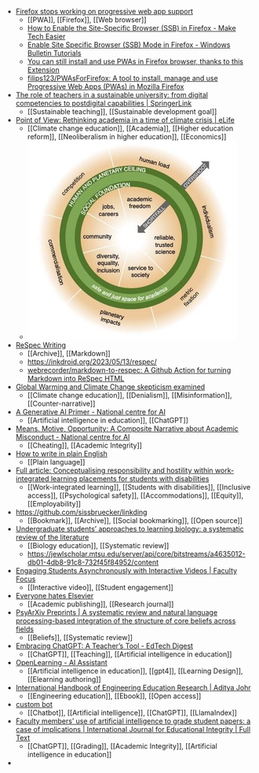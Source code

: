 - [Firefox stops working on progressive web app support](https://www.fastcompany.com/90597411/mozilla-firefox-no-ssb-pwa-support)
	- [[PWA]], [[Firefox]], [[Web browser]]
	- [How to Enable the Site-Specific Browser (SSB) in Firefox - Make Tech Easier](https://www.maketecheasier.com/enable-site-specific-browser-firefox/)
	- [Enable Site Specific Browser (SSB) Mode in Firefox - Windows Bulletin Tutorials](https://windowsbulletin.com/enable-site-specific-browser-ssb-mode-in-firefox/)
	- [You can still install and use PWAs in Firefox browser, thanks to this Extension](https://techdows.com/2021/09/install-pwas-firefox-desktop.html)
	- [filips123/PWAsForFirefox: A tool to install, manage and use Progressive Web Apps (PWAs) in Mozilla Firefox](https://github.com/filips123/PWAsForFirefox)
- [The role of teachers in a sustainable university: from digital competencies to postdigital capabilities | SpringerLink](https://link.springer.com/article/10.1007/s11423-023-10199-z)
	- [[Sustainable teaching]], [[Sustainable development goal]]
- [Point of View: Rethinking academia in a time of climate crisis | eLife](https://elifesciences.org/articles/84991)
	- [[Climate change education]], [[Academia]], [[Higher education reform]], [[Neoliberalism in higher education]], [[Economics]]
	- ![2023-05-15-02-21-02.jpeg](../assets/2023-05-15-02-21-02.jpeg)
- [ReSpec Writing](https://inkdroid.org/2023/05/13/respec/)
	- [[Archive]], [[Markdown]]
	- https://inkdroid.org/2023/05/13/respec/
	- [webrecorder/markdown-to-respec: A Github Action for turning Markdown into ReSpec HTML](https://github.com/webrecorder/markdown-to-respec)
- [Global Warming and Climate Change skepticism examined](https://skepticalscience.com/)
	- [[Climate change education]], [[Denialism]], [[Misinformation]], [[Counter-narrative]]
- [A Generative AI Primer - National centre for AI](http://nationalcentreforai.jiscinvolve.org/wp/2023/05/11/generative-ai-primer/)
	- [[Artificial intelligence in education]], [[ChatGPT]]
- [Means. Motive, Opportunity: A Composite Narrative about Academic Misconduct - National centre for AI](https://nationalcentreforai.jiscinvolve.org/wp/2023/03/27/means-motive-opportunity-a-composite-narrative-about-academic-misconduct/)
	- [[Cheating]], [[Academic Integrity]]
- [How to write in plain English](https://www.plainenglish.co.uk/how-to-write-in-plain-english.html)
	- [[Plain language]]
- [Full article: Conceptualising responsibility and hostility within work-integrated learning placements for students with disabilities](https://www.tandfonline.com/eprint/ZVGPNJHPX65HRTU655BS/full?target=10.1080/09687599.2023.2209276)
	- [[Work-integrated learning]], [[Students with disabilities]], [[Inclusive access]], [[Psychological safety]], [[Accommodations]], [[Equity]], [[Employability]]
- https://github.com/sissbruecker/linkding
	- [[Bookmark]], [[Archive]], [[Social bookmarking]], [[Open source]]
- [Undergraduate students’ approaches to learning biology: a systematic review of the literature](https://www.tandfonline.com/doi/full/10.1080/03057267.2021.2004005)
	- [[Biology education]], [[Systematic review]]
	- https://jewlscholar.mtsu.edu/server/api/core/bitstreams/a4635012-db01-4db8-91c8-732f45f84952/content
- [Engaging Students Asynchronously with Interactive Videos | Faculty Focus](https://www.facultyfocus.com/articles/online-education/online-course-delivery-and-instruction/engaging-students-asynchronously-with-interactive-videos/?st=FFdaily%3Bsc%3DFF230515%3Butm_term%3DFF230515&mailingID=4889&vgo_ee=rhKip2TBSqN%2B%2FlFJ2iYe8UKhWLCKrkEf6vJDerRc8UENSW7gtQ%3D%3D%3A4942ilktoRDG9hjTPnO%2F%2BKhwVYFLdXIV)
	- [[Interactive video]], [[Student engagement]]
- [Everyone hates Elsevier](https://freethoughtblogs.com/pharyngula/2023/05/15/everyone-hates-elsevier/)
	- [[Academic publishing]], [[Research journal]]
- [PsyArXiv Preprints | A systematic review and natural language processing-based integration of the structure of core beliefs across fields](https://psyarxiv.com/ky4vu/)
	- [[Beliefs]], [[Systematic review]]
- [Embracing ChatGPT: A Teacher’s Tool - EdTech Digest](https://www.edtechdigest.com/2023/05/03/embracing-chatgpt-a-teachers-tool/)
	- [[ChatGPT]], [[Teaching]], [[Artificial intelligence in education]]
- [OpenLearning - AI Assistant](https://solutions.openlearning.com/ai-assistant)
	- [[Artificial intelligence in education]], [[gpt4]], [[Learning Design]], [[Elearning authoring]]
- [International Handbook of Engineering Education Research | Aditya Johr](https://www.taylorfrancis.com/books/oa-edit/10.4324/9781003287483/international-handbook-engineering-education-research-aditya-johri)
	- [[Engineering education]], [[Ebook]], [[Open access]]
- [custom bot](https://custombot.ai/)
	- [[Chatbot]], [[Artificial intelligence]], [[ChatGPT]], [[LlamaIndex]]
- [Faculty members’ use of artificial intelligence to grade student papers: a case of implications | International Journal for Educational Integrity | Full Text](https://edintegrity.biomedcentral.com/articles/10.1007/s40979-023-00130-7)
	- [[ChatGPT]], [[Grading]], [[Academic Integrity]], [[Artificial intelligence in education]]
-